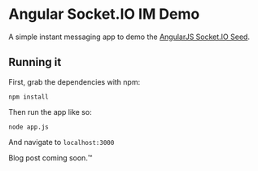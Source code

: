 # Angular Socket.IO IM Demo

A simple instant messaging app to demo the [AngularJS Socket.IO Seed](https://github.com/btford/angular-socket-io-seed).

## Running it

First, grab the dependencies with npm:

    npm install

Then run the app like so:

    node app.js

And navigate to `localhost:3000`

Blog post coming soon.&trade;